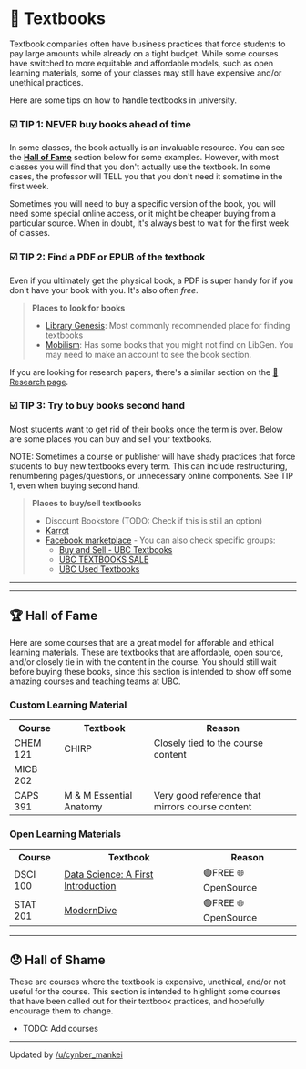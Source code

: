 # 📕 Textbooks

Textbook companies often have business practices that force students to pay large amounts while already on a tight budget. While some courses have switched to more equitable and affordable models, such as open learning materials, some of your classes may still have expensive and/or unethical practices.

Here are some tips on how to handle textbooks in university.

### ☑️ TIP 1: NEVER buy books ahead of time

In some classes, the book actually is an invaluable resource. You can see the **[Hall of Fame](https://communityubc.github.io/ubcwiki/academics/classes/textbooks.html#-hall-of-fame)** section below for some examples. However, with most classes you will find that you don't actually use the textbook. In some cases, the professor will TELL you that you don't need it sometime in the first week.

Sometimes you will need to buy a specific version of the book, you will need some special online access, or it might be cheaper buying from a particular source. When in doubt, it's always best to wait for the first week of classes.

### ☑️ TIP 2: Find a PDF or EPUB of the textbook

Even if you ultimately get the physical book, a PDF is super handy for if you don't have your book with you. It's also often *free*.

> **Places to look for books**
> * [Library Genesis](https://libgen.is/): Most commonly recommended place for finding textbooks
> * [Mobilism](https://forum.mobilism.org/viewforum.php): Has some books that you might not find on LibGen. You may need to make an account to see the book section.

If you are looking for research papers, there's a similar section on the [📜 Research page](../research.md).

### ☑️ TIP 3: Try to buy books second hand

Most students want to get rid of their books once the term is over. Below are some places you can buy and sell your textbooks.

NOTE: Sometimes a course or publisher will have shady practices that force students to buy new textbooks every term. This can include restructuring, renumbering pages/questions, or unnecessary online components. See TIP 1, even when buying second hand.

> **Places to buy/sell textbooks**
> * Discount Bookstore (TODO: Check if this is still an option)
> * [Karrot](https://ca.karrotmarket.com/?in=vancouver-11031)
> * [Facebook marketplace](https://www.facebook.com/marketplace/) - You can also check specific groups:
>   - [Buy and Sell - UBC Textbooks](https://www.facebook.com/groups/234720869933130/)
>   - [UBC TEXTBOOKS SALE](https://www.facebook.com/groups/150847275006201/)
>   - [UBC Used Textbooks](https://www.facebook.com/groups/ubc.textbook.4.sale/)



---
---

## 🏆 Hall of Fame

Here are some courses that are a great model for afforable and ethical learning materials. These are textbooks that are affordable, open source, and/or closely tie in with the content in the course. You should still wait before buying these books, since this section is intended to show off some amazing courses and teaching teams at UBC.

### Custom Learning Material

<table>
  <tr>
    <th>Course</th>
    <th>Textbook</th>
    <th>Reason</th>
  </tr>
  <tr>
    <td>CHEM 121</td>
    <td>CHIRP</td>
    <td>Closely tied to the course content</td>
  </tr>
  <tr>
    <td>MICB 202</td>
    <td></td>
    <td></td>
  </tr>
  <tr>
    <td>CAPS 391</td>
    <td>M & M Essential Anatomy</td>
    <td>Very good reference that mirrors course content</td>
  </tr>
</table>

### Open Learning Materials

<table>
  <tr>
    <th>Course</th>
    <th>Textbook</th>
    <th>Reason</th>
  </tr>
  <tr>
    <td>DSCI 100</td>
    <td><a href="https://ubc-dsci.github.io/dsci-100-student/README.html">Data Science: A First Introduction</a></td>
    <td>🟢FREE 🌐OpenSource</td>
  </tr>
  <tr>
    <td>STAT 201</td>
    <td><a href="https://moderndive.com/">ModernDive</a></td>
    <td>🟢FREE 🌐OpenSource</td>
  </tr>
</table>

---

## 😞 Hall of Shame

These are courses where the textbook is expensive, unethical, and/or not useful for the course. This section is intended to highlight some courses that have been called out for their textbook practices, and hopefully encourage them to change.

* TODO: Add courses

---

Updated by [/u/cynber_mankei](https://www.reddit.com/user/cynber_mankei)
